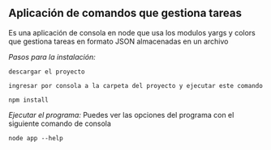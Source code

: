 ## Aplicación de comandos que gestiona tareas

Es una aplicación de consola en node que usa los modulos yargs y colors que gestiona tareas en formato JSON almacenadas en un archivo 

*Pasos para la instalación:*

    descargar el proyecto

    ingresar por consola a la carpeta del proyecto y ejecutar este comando

```
npm install 
```
*Ejecutar el programa:* Puedes ver las opciones del programa con el siguiente comando de consola

```
node app --help
```